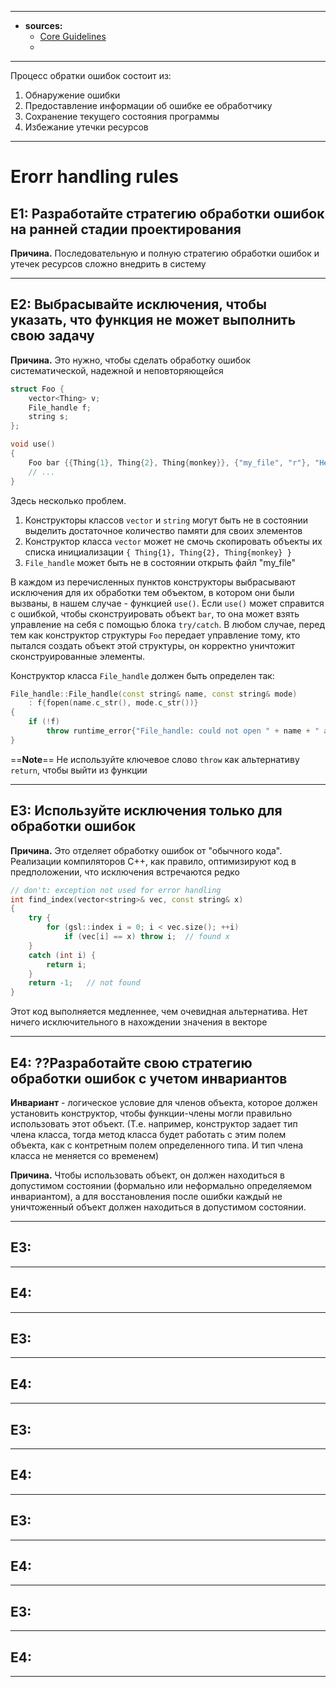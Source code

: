 ___
- **sources:**
	- [Core Guidelines](https://isocpp.github.io/CppCoreGuidelines/CppCoreGuidelines#e-error-handling)
	- 

___

Процесс обратки ошибок состоит из: 
1. Обнаружение ошибки
2. Предоставление информации об ошибке ее обработчику
3. Сохранение текущего состояния программы
4. Избежание утечки ресурсов

___
# Erorr handling rules

## E1: Разработайте стратегию обработки ошибок на ранней стадии проектирования 

**Причина.** Последовательную и полную стратегию обработки ошибок и утечек ресурсов сложно внедрить в систему 

___

## E2: Выбрасывайте исключения, чтобы указать, что функция не может выполнить свою задачу

**Причина.** Это нужно, чтобы сделать обработку ошибок систематической, надежной и неповторяющейся

```c++
struct Foo {
    vector<Thing> v;
    File_handle f;
    string s;
};

void use()
{
    Foo bar {{Thing{1}, Thing{2}, Thing{monkey}}, {"my_file", "r"}, "Here we go!"};
    // ...
}
```

Здесь несколько проблем. 
1. Конструкторы классов `vector` и `string` могут быть не в состоянии выделить достаточное количество памяти для своих элементов
2. Конструктор класса `vector` может не смочь скопировать объекты их списка инициализации `{ Thing{1}, Thing{2}, Thing{monkey} }`
3. `File_handle` может быть не в состоянии открыть файл "my_file"

В каждом из перечисленных пунктов конструкторы выбрасывают исключения для их обработки тем объектом, в котором они были вызваны, в нашем случае - функцией `use()`. Если `use()` может справится с ошибкой, чтобы сконструировать объект `bar`, то она может взять управление на себя с помощью блока `try/catch`. В любом случае, перед тем как конструктор структуры `Foo` передает управление тому, кто пытался создать объект этой структуры, он корректно уничтожит сконструированные элементы.

Конструктор класса `File_handle` должен быть определен так:
```c++
File_handle::File_handle(const string& name, const string& mode)
    : f{fopen(name.c_str(), mode.c_str())}
{
    if (!f)
        throw runtime_error{"File_handle: could not open " + name + " as " + mode};
}
```

==**Note**== Не используйте ключевое слово `throw` как альтернативу `return`, чтобы выйти из функции

___

## E3: Используйте исключения только для обработки ошибок

**Причина.** Это отделяет обработку ошибок от "обычного кода". Реализации компиляторов C++, как правило, оптимизируют код в предположении, что исключения встречаются редко

```c++
// don't: exception not used for error handling
int find_index(vector<string>& vec, const string& x)
{
    try {
        for (gsl::index i = 0; i < vec.size(); ++i)
            if (vec[i] == x) throw i;  // found x
    }
    catch (int i) {
        return i;
    }
    return -1;   // not found
}
```

Этот код выполняется медленнее, чем очевидная альтернатива. Нет ничего исключительного в нахождении значения в векторе

___

## E4: ??Разработайте свою стратегию обработки ошибок с учетом инвариантов

**Инвариант** - логическое условие для членов объекта, которое должен установить конструктор, чтобы функции-члены могли правильно использовать этот объект. (Т.е. например, конструктор задает тип члена класса, тогда метод класса будет работать с этим полем объекта, как с контретным полем определенного типа. И тип члена класса не меняется со временем) 

**Причина.** Чтобы использовать объект, он должен находиться в допустимом состоянии (формально или неформально определяемом инвариантом), а для восстановления после ошибки каждый не уничтоженный объект должен находиться в допустимом состоянии.

___

## E3: 

___

## E4:

___

## E3: 

___

## E4:

___

## E3: 

___

## E4:

___

## E3: 

___

## E4:

___

## E3: 

___

## E4:

___


